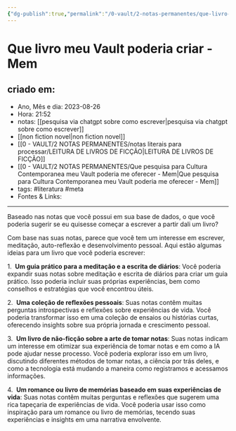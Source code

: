 ```yaml
---
{"dg-publish":true,"permalink":"/0-vault/2-notas-permanentes/que-livro-meu-vault-poderia-criar-mem/","tags":["permanente","literatura","meta"],"dgHomeLink":true,"dgShowLocalGraph":true,"dgShowFileTree":true,"dgEnableSearch":true,"noteIcon":""}
---
```


# Que livro meu Vault poderia criar - Mem

## criado em: 
-  Ano, Mês e dia: 2023-08-26
- Hora: 21:52
- notas: [[pesquisa via chatgpt sobre como escrever\|pesquisa via chatgpt sobre como escrever]]
- [[non fiction novel\|non fiction novel]]
- [[0 - VAULT/2 NOTAS PERMANENTES/notas literais para processar/LEITURA DE LIVROS DE FICÇÃO\|LEITURA DE LIVROS DE FICÇÃO]]
- [[0 - VAULT/2 NOTAS PERMANENTES/Que pesquisa para Cultura Contemporanea meu Vault poderia me oferecer - Mem\|Que pesquisa para Cultura Contemporanea meu Vault poderia me oferecer - Mem]]
- tags: #literatura #meta
- Fontes & Links: 
---

Baseado nas notas que você possui em sua base de dados, o que você poderia sugerir se eu quisesse começar a escrever a partir dali um livro?  
  
Com base nas suas notas, parece que você tem um interesse em escrever, meditação, auto-reflexão e desenvolvimento pessoal. Aqui estão algumas ideias para um livro que você poderia escrever:  
  
1.  **Um guia prático para a meditação e a escrita de diários**: Você poderia expandir suas notas sobre meditação e escrita de diários para criar um guia prático. Isso poderia incluir suas próprias experiências, bem como conselhos e estratégias que você encontrou úteis.  
  
2.  **Uma coleção de reflexões pessoais**: Suas notas contêm muitas perguntas introspectivas e reflexões sobre experiências de vida. Você poderia transformar isso em uma coleção de ensaios ou histórias curtas, oferecendo insights sobre sua própria jornada e crescimento pessoal.  
  
3.  **Um livro de não-ficção sobre a arte de tomar notas**: Suas notas indicam um interesse em otimizar sua experiência de tomar notas e em como a IA pode ajudar nesse processo. Você poderia explorar isso em um livro, discutindo diferentes métodos de tomar notas, a ciência por trás deles, e como a tecnologia está mudando a maneira como registramos e acessamos informações.  
  
4.  **Um romance ou livro de memórias baseado em suas experiências de vida**: Suas notas contêm muitas perguntas e reflexões que sugerem uma rica tapeçaria de experiências de vida. Você poderia usar isso como inspiração para um romance ou livro de memórias, tecendo suas experiências e insights em uma narrativa envolvente.